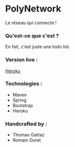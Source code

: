 # PolyNetwork

Le réseau qui connecte !

### Qu'est-ce que c'est ?

En fait, c'est juste une todo list.

### Version live :

[Heroku][lien]

### Technologies :

* Maven
* Spring
* Bootstrap
* Heroku

### Handcrafted by :

* Thomas Gattaz
* Romain Duret


[lien]: http://duret-gattaz-tchikitasks.herokuapp.com